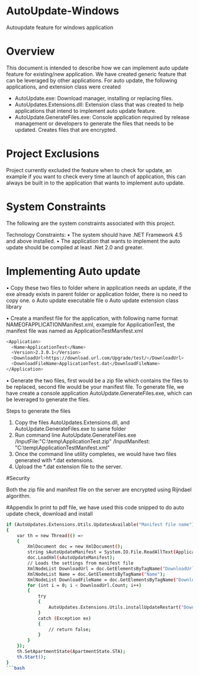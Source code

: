 # AutoUpdate-Windows
Autoupdate feature for windows application

#	Overview

This document is intended to describe how we can implement auto update feature for existing/new application. We have created generic feature that can be leveraged by other applications. For auto update, the following applications, and extension class were created
-	AutoUpdate.exe: Download manager, installing or replacing files.
-	AutoUpdates.Extensions.dll: Extension class that was created to help applications that intend to implement auto update feature.
-	AutoUpdate.GenerateFiles.exe: Console application required by release management or developers to generate the files that needs to be updated. Creates files that are encrypted.

# Project Exclusions

Project currently excluded the feature when to check for update, an example if you want to check every time at launch of application, this can always be built in to the application that wants to implement auto update.

#	System Constraints
The following are the system constraints associated with this project. 

Technology Constraints: 
•	The system should have .NET Framework 4.5 and above installed.
•	The application that wants to implement the auto update should be compiled at least .Net 2.0 and greater.


# Implementing Auto update

•	Copy these two files to folder where in application needs an update, if the exe already exists in parent folder or application folder, there is no need to copy one.
    o	 Auto update executable file
    o	Auto update extension class library
 
•	Create a manifest file for the application, with following name format NAMEOFAPPLICATIONManifest.xml, example for ApplicationTest, the manifest file was named as ApplicationTestManifest.xml

```bash
<Application>
  <Name>ApplicationTest</Name>
  <Version>2.3.0.1</Version>
  <DownloadUrl>https://download.url.com/Upgrade/test/</DownloadUrl>
  <DownloadFileName>ApplicationTest.dat</DownloadFileName> 
</Application>
```

•	Generate the two files, first would be a zip file which contains the files to be replaced, second file would be your manifest file. To generate file, we have create a console application AutoUpdate.GenerateFiles.exe, which can be leveraged to generate the files.  

Steps to generate the files
1.	Copy the files AutoUpdates.Extensions.dll, and AutoUpdate.GenerateFiles.exe to same folder
2.	Run command line 
AutoUpdate.GenerateFiles.exe /InputFile:"C:\temp\ApplicationTest.zip" /InputManifest: "C:\temp\ApplicationTestManifest.xml"
3.	Once the command line utility completes, we would have two files generated with *.dat extensions.
4.	Upload the *.dat extension file to the server.




#Security

Both the zip file and manifest file on the server are encrypted using Rijndael algorithm.

#Appendix
In print to pdf file, we have used this code snipped to do auto update check, download and install

```bash
if (AutoUpdates.Extensions.Utils.UpdatesAvailable("Manifest file name"))
{
	var th = new Thread(() =>
	{
		XmlDocument doc = new XmlDocument();
		string sAutoUpdateManifest = System.IO.File.ReadAllText(Application.StartupPath + "\\" + "(Manifest file name)");
		doc.LoadXml(sAutoUpdateManifest);
		// Loads the settings from manifest file
		XmlNodeList DownloadUrl = doc.GetElementsByTagName("DownloadUrl");
		XmlNodeList Name = doc.GetElementsByTagName("Name");
		XmlNodeList DownloadFileName = doc.GetElementsByTagName("DownloadFileName");
		for (int i = 0; i < DownloadUrl.Count; i++)
		{
			try
			{
				AutoUpdates.Extensions.Utils.installUpdateRestart("DownloadFileName", "DownloadUrl", "Application.StartupPath", "Name of the application", "Pass true or false based on whether you want to restart", " Command line arguments");
			}
			catch (Exception ex)
			{
				// return false;
			}
		}
	});
	th.SetApartmentState(ApartmentState.STA);
	th.Start();
}
```bash
